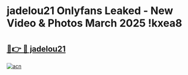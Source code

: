 # jadelou21 Onlyfans Leaked - New Video & Photos March 2025 !kxea8

# <h2><a href="https://9p8ywu.iuczelnia.edu.pl?title=jadelou21&ref=kxea8">🔗👉 🔴 jadelou21</a></h2>

[![acn](https://github.com/user-attachments/assets/0f9c940e-d8b0-45ae-aac7-cd30a18b3e1c)](https://9p8ywu.iuczelnia.edu.pl?title=jadelou21&ref=kxea8)

